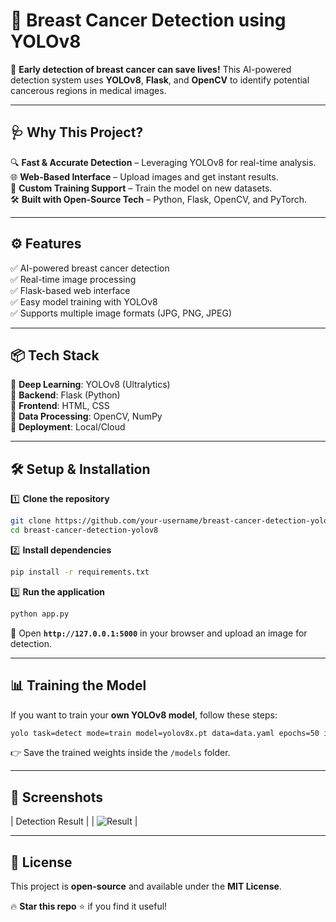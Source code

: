 # **🚀 Breast Cancer Detection using YOLOv8**  

🔬 **Early detection of breast cancer can save lives!** This AI-powered detection system uses **YOLOv8**, **Flask**, and **OpenCV** to identify potential cancerous regions in medical images.  

---

## **🩺 Why This Project?**  
🔍 **Fast & Accurate Detection** – Leveraging YOLOv8 for real-time analysis.  
🌐 **Web-Based Interface** – Upload images and get instant results.  
🎯 **Custom Training Support** – Train the model on new datasets.  
🛠 **Built with Open-Source Tech** – Python, Flask, OpenCV, and PyTorch.  

---

## **⚙️ Features**  
✅ AI-powered breast cancer detection  
✅ Real-time image processing  
✅ Flask-based web interface  
✅ Easy model training with YOLOv8  
✅ Supports multiple image formats (JPG, PNG, JPEG)  

---

## **📦 Tech Stack**  
🔹 **Deep Learning**: YOLOv8 (Ultralytics)  
🔹 **Backend**: Flask (Python)  
🔹 **Frontend**: HTML, CSS  
🔹 **Data Processing**: OpenCV, NumPy  
🔹 **Deployment**: Local/Cloud  

---

## **🛠 Setup & Installation**  

1️⃣ **Clone the repository**  
```bash
git clone https://github.com/your-username/breast-cancer-detection-yolov8.git
cd breast-cancer-detection-yolov8
```

2️⃣ **Install dependencies**  
```bash
pip install -r requirements.txt
```

3️⃣ **Run the application**  
```bash
python app.py
```
🔗 Open **`http://127.0.0.1:5000`** in your browser and upload an image for detection.

---

## **📊 Training the Model**  
If you want to train your **own YOLOv8 model**, follow these steps:  
```bash
yolo task=detect mode=train model=yolov8x.pt data=data.yaml epochs=50 imgsz=640 plots=True
```
👉 Save the trained weights inside the `/models` folder.

---

## **📸 Screenshots**  
| Detection Result |
| ![Result](https://via.placeholder.com/300) |

---

## **📜 License**  
This project is **open-source** and available under the **MIT License**.

🔥 **Star this repo** ⭐ if you find it useful!  
